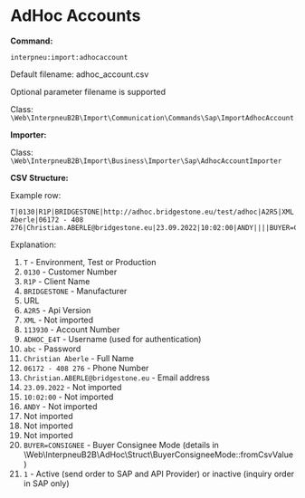 # AdHoc Accounts

**Command:**&#x20;

```
interpneu:import:adhocaccount
```

Default filename: adhoc\_account.csv

Optional parameter filename is supported

Class: `\Web\InterpneuB2B\Import\Communication\Commands\Sap\ImportAdhocAccount`



**Importer:**&#x20;

Class: `\Web\InterpneuB2B\Import\Business\Importer\Sap\AdhocAccountImporter`



**CSV Structure:**

Example row:

```
T|0130|R1P|BRIDGESTONE|http://adhoc.bridgestone.eu/test/adhoc|A2R5|XML|113930|ADHOC_E4T|abc|Christian Aberle|06172 - 408 276|Christian.ABERLE@bridgestone.eu|23.09.2022|10:02:00|ANDY||||BUYER=CONSIGNEE|1
```

Explanation:

1. `T` - Environment, Test or Production&#x20;
2. `0130` - Customer Number
3. `R1P` - Client Name
4. `BRIDGESTONE` - Manufacturer
5. URL
6. `A2R5` - Api Version
7. `XML` - Not imported
8. `113930` - Account Number
9. `ADHOC_E4T` - Username (used for authentication)
10. `abc` - Password
11. `Christian Aberle` - Full Name
12. `06172 - 408 276` - Phone Number
13. `Christian.ABERLE@bridgestone.eu` - Email address
14. `23.09.2022` - Not imported
15. `10:02:00` - Not imported
16. `ANDY` - Not imported
17. Not imported
18. Not imported
19. Not imported
20. `BUYER=CONSIGNEE` - Buyer Consignee Mode (details in \Web\InterpneuB2B\AdHoc\Struct\BuyerConsigneeMode::fromCsvValue)
21. `1` - Active (send order to SAP and API Provider) or inactive (inquiry order in SAP only)



